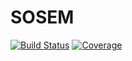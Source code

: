 # SOSEM

[![Build Status](https://github.com/dcerkoney/SOSEM.jl/actions/workflows/CI.yml/badge.svg?branch=main)](https://github.com/dcerkoney/SOSEM.jl/actions/workflows/CI.yml?query=branch%3Amain)
[![Coverage](https://codecov.io/gh/dcerkoney/SOSEM.jl/branch/main/graph/badge.svg)](https://codecov.io/gh/dcerkoney/SOSEM.jl)
